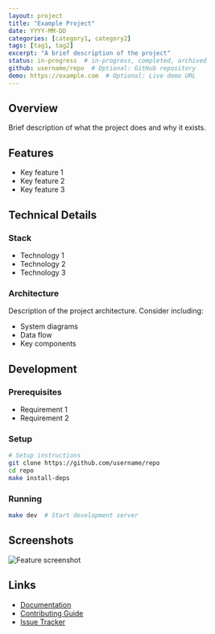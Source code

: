 ```yaml
---
layout: project
title: "Example Project"
date: YYYY-MM-DD
categories: [category1, category2]
tags: [tag1, tag2]
excerpt: "A brief description of the project"
status: in-progress  # in-progress, completed, archived
github: username/repo  # Optional: GitHub repository
demo: https://example.com  # Optional: Live demo URL
---
```


## Overview

Brief description of what the project does and why it exists.

## Features

- Key feature 1
- Key feature 2
- Key feature 3

## Technical Details

### Stack

- Technology 1
- Technology 2
- Technology 3

### Architecture

Description of the project architecture. Consider including:
- System diagrams
- Data flow
- Key components

## Development

### Prerequisites

- Requirement 1
- Requirement 2

### Setup

```bash
# Setup instructions
git clone https://github.com/username/repo
cd repo
make install-deps
```

### Running

```bash
make dev  # Start development server
```

## Screenshots

![Feature screenshot](/assets/images/projects/example-feature.png)

## Links

- [Documentation](URL)
- [Contributing Guide](URL)
- [Issue Tracker](URL)
